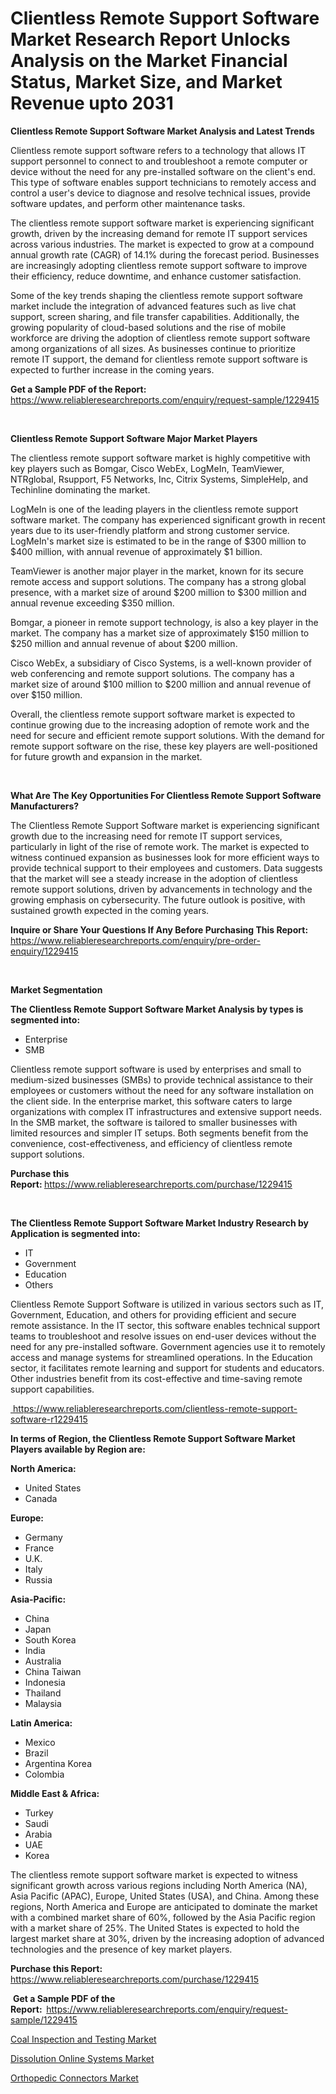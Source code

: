 <p><h1>Clientless Remote Support Software Market Research Report Unlocks Analysis on the Market Financial Status, Market Size, and Market Revenue upto 2031</h1></p><p><strong>Clientless Remote Support Software Market Analysis and Latest Trends</strong></p>
<p><p>Clientless remote support software refers to a technology that allows IT support personnel to connect to and troubleshoot a remote computer or device without the need for any pre-installed software on the client's end. This type of software enables support technicians to remotely access and control a user's device to diagnose and resolve technical issues, provide software updates, and perform other maintenance tasks.</p><p>The clientless remote support software market is experiencing significant growth, driven by the increasing demand for remote IT support services across various industries. The market is expected to grow at a compound annual growth rate (CAGR) of 14.1% during the forecast period. Businesses are increasingly adopting clientless remote support software to improve their efficiency, reduce downtime, and enhance customer satisfaction.</p><p>Some of the key trends shaping the clientless remote support software market include the integration of advanced features such as live chat support, screen sharing, and file transfer capabilities. Additionally, the growing popularity of cloud-based solutions and the rise of mobile workforce are driving the adoption of clientless remote support software among organizations of all sizes. As businesses continue to prioritize remote IT support, the demand for clientless remote support software is expected to further increase in the coming years.</p></p>
<p><strong>Get a Sample PDF of the Report:&nbsp;</strong> <a href="https://www.reliableresearchreports.com/enquiry/request-sample/1229415">https://www.reliableresearchreports.com/enquiry/request-sample/1229415</a></p>
<p>&nbsp;</p>
<p><strong>Clientless Remote Support Software Major Market Players</strong></p>
<p><p>The clientless remote support software market is highly competitive with key players such as Bomgar, Cisco WebEx, LogMeIn, TeamViewer, NTRglobal, Rsupport, F5 Networks, Inc, Citrix Systems, SimpleHelp, and Techinline dominating the market.</p><p>LogMeIn is one of the leading players in the clientless remote support software market. The company has experienced significant growth in recent years due to its user-friendly platform and strong customer service. LogMeIn's market size is estimated to be in the range of $300 million to $400 million, with annual revenue of approximately $1 billion.</p><p>TeamViewer is another major player in the market, known for its secure remote access and support solutions. The company has a strong global presence, with a market size of around $200 million to $300 million and annual revenue exceeding $350 million.</p><p>Bomgar, a pioneer in remote support technology, is also a key player in the market. The company has a market size of approximately $150 million to $250 million and annual revenue of about $200 million.</p><p>Cisco WebEx, a subsidiary of Cisco Systems, is a well-known provider of web conferencing and remote support solutions. The company has a market size of around $100 million to $200 million and annual revenue of over $150 million.</p><p>Overall, the clientless remote support software market is expected to continue growing due to the increasing adoption of remote work and the need for secure and efficient remote support solutions. With the demand for remote support software on the rise, these key players are well-positioned for future growth and expansion in the market.</p></p>
<p>&nbsp;</p>
<p><strong>What Are The Key Opportunities For Clientless Remote Support Software Manufacturers?</strong></p>
<p><p>The Clientless Remote Support Software market is experiencing significant growth due to the increasing need for remote IT support services, particularly in light of the rise of remote work. The market is expected to witness continued expansion as businesses look for more efficient ways to provide technical support to their employees and customers. Data suggests that the market will see a steady increase in the adoption of clientless remote support solutions, driven by advancements in technology and the growing emphasis on cybersecurity. The future outlook is positive, with sustained growth expected in the coming years.</p></p>
<p><strong>Inquire or Share Your Questions If Any Before Purchasing This Report:</strong> <a href="https://www.reliableresearchreports.com/enquiry/pre-order-enquiry/1229415">https://www.reliableresearchreports.com/enquiry/pre-order-enquiry/1229415</a></p>
<p>&nbsp;</p>
<p><strong>Market Segmentation</strong></p>
<p><strong>The Clientless Remote Support Software Market Analysis by types is segmented into:</strong></p>
<p><ul><li>Enterprise</li><li>SMB</li></ul></p>
<p><p>Clientless remote support software is used by enterprises and small to medium-sized businesses (SMBs) to provide technical assistance to their employees or customers without the need for any software installation on the client side. In the enterprise market, this software caters to large organizations with complex IT infrastructures and extensive support needs. In the SMB market, the software is tailored to smaller businesses with limited resources and simpler IT setups. Both segments benefit from the convenience, cost-effectiveness, and efficiency of clientless remote support solutions.</p></p>
<p><strong>Purchase this Report:&nbsp;</strong><a href="https://www.reliableresearchreports.com/purchase/1229415">https://www.reliableresearchreports.com/purchase/1229415</a></p>
<p>&nbsp;</p>
<p><strong>The Clientless Remote Support Software Market Industry Research by Application is segmented into:</strong></p>
<p><ul><li>IT</li><li>Government</li><li>Education</li><li>Others</li></ul></p>
<p><p>Clientless Remote Support Software is utilized in various sectors such as IT, Government, Education, and others for providing efficient and secure remote assistance. In the IT sector, this software enables technical support teams to troubleshoot and resolve issues on end-user devices without the need for any pre-installed software. Government agencies use it to remotely access and manage systems for streamlined operations. In the Education sector, it facilitates remote learning and support for students and educators. Other industries benefit from its cost-effective and time-saving remote support capabilities.</p></p>
<p><a href="https://www.reliableresearchreports.com/clientless-remote-support-software-r1229415">&nbsp;https://www.reliableresearchreports.com/clientless-remote-support-software-r1229415</a></p>
<p><strong>In terms of Region, the Clientless Remote Support Software Market Players available by Region are:</strong></p>
<p>
    <p> <strong> North America: </strong>
        <ul>
            <li>United States</li>
            <li>Canada</li>
        </ul>
        </p> 
    <p> <strong> Europe: </strong>
        <ul>
            <li>Germany</li>
            <li>France</li>
            <li>U.K.</li>
            <li>Italy</li>
            <li>Russia</li>
        </ul>
        </p> 
    <p> <strong> Asia-Pacific: </strong>
        <ul>
            <li>China</li>
            <li>Japan</li>
            <li>South Korea</li>
            <li>India</li>
            <li>Australia</li>
            <li>China Taiwan</li>
            <li>Indonesia</li>
            <li>Thailand</li>
            <li>Malaysia</li>
        </ul>
        </p> 
    <p> <strong> Latin America: </strong>
        <ul>
            <li>Mexico</li>
            <li>Brazil</li>
            <li>Argentina Korea</li>
            <li>Colombia</li>
        </ul>
        </p> 
    <p> <strong> Middle East & Africa: </strong>
        <ul>
            <li>Turkey</li>
            <li>Saudi</li>
            <li>Arabia</li>
            <li>UAE</li>
            <li>Korea</li>
        </ul>
    </p>
    </p>
<p><p>The clientless remote support software market is expected to witness significant growth across various regions including North America (NA), Asia Pacific (APAC), Europe, United States (USA), and China. Among these regions, North America and Europe are anticipated to dominate the market with a combined market share of 60%, followed by the Asia Pacific region with a market share of 25%. The United States is expected to hold the largest market share at 30%, driven by the increasing adoption of advanced technologies and the presence of key market players.</p></p>
<p><strong>Purchase this Report: </strong><a href="https://www.reliableresearchreports.com/purchase/1229415">https://www.reliableresearchreports.com/purchase/1229415</a></p>
<p>&nbsp;<strong>Get a Sample PDF of the Report:&nbsp;&nbsp;</strong><a href="https://www.reliableresearchreports.com/enquiry/request-sample/1229415">https://www.reliableresearchreports.com/enquiry/request-sample/1229415</a></p>
<p><strong></strong></p>
<p><p><a href="https://www.linkedin.com/pulse/coal-inspection-testing-market-competitive-analysis-trends-abple?trackingId=qkQIerIkgSfmjMBopsmkHQ%3D%3D">Coal Inspection and Testing Market</a></p><p><a href="https://www.linkedin.com/pulse/decoding-dissolution-online-systems-market-metrics-share-liole?trackingId=ZpOZL0h22q8nQerbhGuIRA%3D%3D">Dissolution Online Systems Market</a></p><p><a href="https://www.linkedin.com/pulse/orthopedic-connectors-market-trends-forecast-competitive-jscle?trackingId=wZIwihDFU0Dpg5Wc7RL7OQ%3D%3D">Orthopedic Connectors Market</a></p></p>
